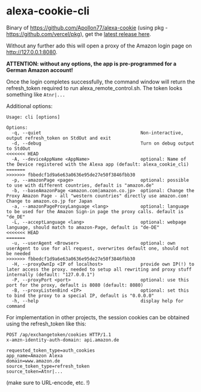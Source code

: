 # alexa-cookie-cli
Binary of https://github.com/Apollon77/alexa-cookie (using pkg - https://github.com/vercel/pkg), get the [latest release here](https://github.com/adn77/alexa-cookie-cli/releases/latest).

Without any further ado this will open a proxy of the Amazon login page on http://127.0.0.1:8080.

**ATTENTION: without any options, the app is pre-programmed for a German Amazon account!**

Once the login completes successfully, the command window will return the refresh_token required to run alexa_remote_control.sh.
The token looks something like `Atnr|...`

Additional options:
````
Usage: cli [options]

Options:
  -q, --quiet                                     Non-interactive, output refresh_token on StdOut and exit
  -d, --debug                                     Turn on debug output to StdOut
<<<<<<< HEAD
  -A, --deviceAppName <AppName>                   optional: Name of the Device registered with the Alexa app (default: alexa_cookie_cli)
=======
>>>>>>> fbbedcf1d9a6e63a0636e95de27e50f3846fbb30
  -p, --amazonPage <page>                         optional: possible to use with different countries, default is "amazon.de"
  -b, --baseAmazonPage <amazon.com|amazon.co.jp>  optional: Change the Proxy Amazon Page - all "western countries" directly use amazon.com! Change to amazon.co.jp for Japan
  -a, --amazonPageProxyLanguage <lang>            optional: language to be used for the Amazon Sign-in page the proxy calls. default is "de_DE"
  -L, --acceptLanguage <lang>                     optional: webpage language, should match to amazon-Page, default is "de-DE"
<<<<<<< HEAD
=======
  -u, --userAgent <Browser>                       optional: own userAgent to use for all request, overwrites default one, should not be needed
>>>>>>> fbbedcf1d9a6e63a0636e95de27e50f3846fbb30
  -H, --proxyOwnIp <IP of localhost>              provide own IP(!) to later access the proxy. needed to setup all rewriting and proxy stuff internally (default: "127.0.0.1")
  -P, --proxyPort <port>                          optional: use this port for the proxy, default is 8080 (default: 8080)
  -B, --proxyListenBind <IP>                      optional: set this to bind the proxy to a special IP, default is "0.0.0.0"
  -h, --help                                      display help for command
 ````

For implementation in other projects, the session cookies can be obtained using the refresh_token like this:
````
POST /ap/exchangetoken/cookies HTTP/1.1
x-amzn-identity-auth-domain: api.amazon.de

requested_token_type=auth_cookies
app_name=Amazon Alexa
domain=www.amazon.de
source_token_type=refresh_token
source_token=Atnr|...
````
(make sure to URL-encode, etc. !)
